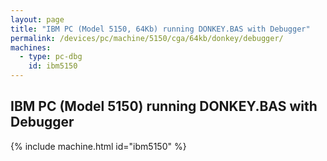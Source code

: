 ```yaml
---
layout: page
title: "IBM PC (Model 5150, 64Kb) running DONKEY.BAS with Debugger"
permalink: /devices/pc/machine/5150/cga/64kb/donkey/debugger/
machines:
  - type: pc-dbg
    id: ibm5150
---
```


IBM PC (Model 5150) running DONKEY.BAS with Debugger
---

{% include machine.html id="ibm5150" %}

